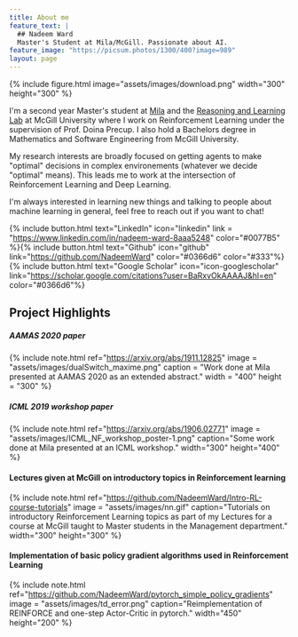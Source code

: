 ```yaml
---
title: About me
feature_text: |
  ## Nadeem Ward
  Master's Student at Mila/McGill. Passionate about AI.
feature_image: "https://picsum.photos/1300/400?image=989"
layout: page
---
```


{% include figure.html image="assets/images/download.png" width="300" height="300" %}

I'm a second year Master's student at [Mila](https://mila.quebec/en) and the [Reasoning and Learning Lab](http://rl.cs.mcgill.ca) at McGill University where I work on Reinforcement Learning under the supervision of Prof. Doina Precup. I also hold a Bachelors degree in Mathematics and Software Engineering from McGill University.


My research interests are broadly focused on getting agents to make "optimal" decisions in complex environements (whatever we decide "optimal" means). This leads me to work at the intersection of Reinforcement Learning and Deep Learning.


I'm always interested in learning new things and talking to people about machine learning in general, feel free to reach out if you want to chat!

[comment]: <Alembic is a starting point for [Jekyll](https://jekyllrb.com/) projects. Rather than starting from scratch, this boilerplate is designed to get the ball rolling immediately. Install it, configure it, tweak it, push it.>


{% include button.html text="LinkedIn" icon="linkedin" link = "https://www.linkedin.com/in/nadeem-ward-8aaa5248" color="#0077B5" %}{% include button.html text="Github" icon="github" link="https://github.com/NadeemWard" color="#0366d6" color="#333"%}{% include button.html text="Google Scholar" icon="icon-googlescholar" link="https://scholar.google.com/citations?user=BaRxvOkAAAAJ&hl=en" color="#0366d6"%}
<!-- % include button.html text="Twitter" icon="twitter" link="https://twitter.com/nadeem_ward" color="#0d94e7" % -->
## Project Highlights

##### AAMAS 2020 paper
{% include note.html ref="https://arxiv.org/abs/1911.12825" image = "assets/images/dualSwitch_maxime.png" caption = "Work done at Mila presented at AAMAS 2020 as an extended abstract." width = "400" height = "300" %}

##### ICML 2019 workshop paper
{% include note.html ref="https://arxiv.org/abs/1906.02771" image = "assets/images/ICML_NF_workshop_poster-1.png" caption="Some work done at Mila presented at an ICML workshop." width="300" height="400" %}

#### Lectures given at McGill on introductory topics in Reinforcement learning
{% include note.html ref="https://github.com/NadeemWard/Intro-RL-course-tutorials" image = "assets/images/nn.gif" caption="Tutorials on introductory Reinforcement Learning topics as part of my Lectures for a course at McGill taught to Master students in the Management department." width="300" height="300" %}

#### Implementation of basic policy gradient algorithms used in Reinforcement Learning
{% include note.html ref="https://github.com/NadeemWard/pytorch_simple_policy_gradients" image = "assets/images/td_error.png" caption="Reimplementation of REINFORCE and one-step Actor-Critic in pytorch." width="450" height="200" %}
